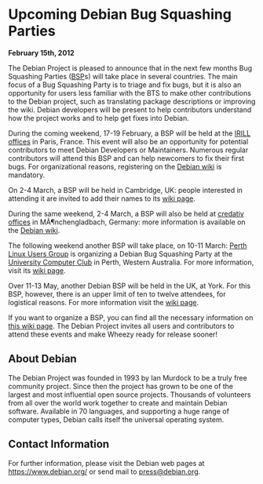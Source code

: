 
Upcoming Debian Bug Squashing Parties
=====================================


**February 15th, 2012**



The Debian Project is pleased to announce that in the next few months
Bug Squashing Parties ([BSP](https://wiki.debian.org/BSP)s)
will take place in several countries.
The main focus of a Bug Squashing Party is to triage and fix bugs,
but it is also an opportunity for users less familiar with the BTS
to make other contributions to the Debian project, such as
translating package descriptions or improving the wiki.
Debian developers will be present to help contributors
understand how the project works and to help get fixes into
Debian.




During the coming weekend, 17-19 February, a BSP will be held at the
[IRILL offices](http://www.irill.org/) in Paris, France.
This event will also be an opportunity for
potential contributors to meet Debian Developers or Maintainers. Numerous
regular contributors will attend this BSP and can help newcomers to
fix their first bugs.
For organizational reasons, registering on the
[Debian wiki](https://wiki.debian.org/BSP/2012/02/fr/Paris) is
mandatory.




On 2-4 March, a BSP will be held in Cambridge, UK: people
interested in attending it are invited to add their names to its
[wiki page](https://wiki.debian.org/BSP/2012/03/gb/Cambridge).
  

During the same weekend, 2-4 March, a BSP will also be held at
[credativ offices](http://www.credativ.de/) in MÃ¶nchengladbach,
Germany: more information is available on the
[Debian wiki](https://wiki.debian.org/BSP2012/Moenchengladbach).
  

The following weekend another BSP will take place, on 10-11 March:
[Perth Linux Users Group](http://www.plug.org.au/) is
organizing a Debian Bug Squashing Party at the
[University Computer Club](http://www.ucc.asn.au/) in Perth,
Western Australia. For more information, visit its
[wiki page](https://wiki.debian.org/BSP/2012/03/au/Perth).
  

Over 11-13 May, another Debian BSP will be held in the UK, at York.
For this BSP, however, there is an upper limit of ten to twelve attendees,
for logistical reasons. For more information visit the
[wiki page](https://wiki.debian.org/BSP/2012/05/en/York).



If you want to organize a BSP, you can find all the necessary
information on [this wiki
page](https://wiki.debian.org/HostingBSP).
The Debian Project invites all users and contributors to attend these
events and make Wheezy ready for release sooner!


About Debian
------------



The Debian Project was founded in 1993 by Ian Murdock to be a truly
free community project. Since then the project has grown to be one of
the largest and most influential open source projects. Thousands of
volunteers from all over the world work together to create and
maintain Debian software. Available in 70 languages, and
supporting a huge range of computer types, Debian calls itself the
universal operating system.



Contact Information
-------------------


For further information, please visit the Debian web pages at
<https://www.debian.org/> or send mail to
<press@debian.org>.



